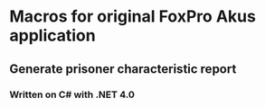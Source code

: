 # Macros for original FoxPro Akus application
## Generate prisoner characteristic report 
### Written on C# with .NET 4.0
